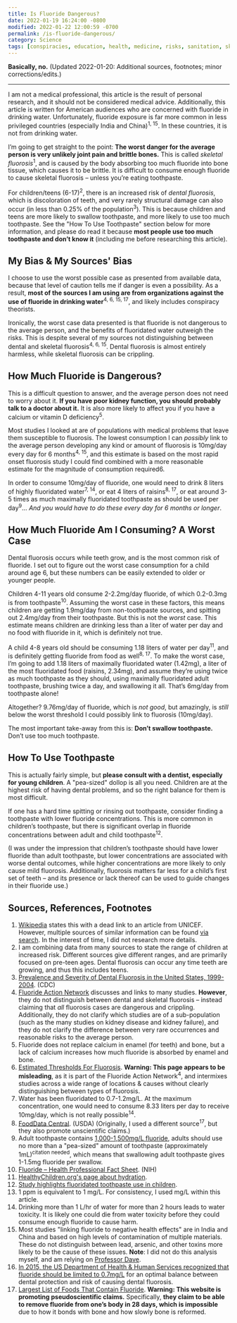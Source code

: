 ```yaml
---
title: Is Fluoride Dangerous?
date: 2022-01-19 16:24:00 -0800
modified: 2022-01-22 12:00:59 -0700
permalink: /is-fluoride-dangerous/
category: Science
tags: [conspiracies, education, health, medicine, risks, sanitation, skeletal]
---
```


**Basically, no.** (Updated 2022-01-20: Additional sources, footnotes; minor corrections/edits.)

---

I am not a medical professional, this article is the result of personal research, and it should not be considered medical advice. Additionally, this article is written for American audiences who are concerned with fluoride in drinking water. Unfortunately, fluoride exposure is far more common in less privileged countries (especially India and China)<sup>1, 15</sup>. In these countries, it is not from drinking water.

I’m going to get straight to the point: **The worst danger for the average person is very unlikely joint pain and brittle bones.** This is called _skeletal fluorosis_<sup>1</sup>, and is caused by the body absorbing too much fluoride into bone tissue, which causes it to be brittle. It is difficult to consume enough fluoride to cause skeletal fluorosis – unless you’re eating toothpaste.

For children/teens (6-17)<sup>2</sup>, there is an increased risk of _dental fluorosis_, which is discoloration of teeth, and very rarely structural damage can also occur (in less than 0.25% of the population<sup>3</sup>). This is because children and teens are more likely to swallow toothpaste, and more likely to use too much toothpaste. See the "How To Use Toothpaste" section below for more information, and please do read it because **most people use too much toothpaste and don’t know it** (including me before researching this article).

## My Bias & My Sources' Bias

I choose to use the worst possible case as presented from available data, because that level of caution tells me if danger is even a possibility. As a result, **most of the sources I am using are from organizations against the use of fluoride in drinking water**<sup>4, 6, 15, 17</sup>, and likely includes conspiracy theorists.

Ironically, the worst case data presented is that fluoride is not dangerous to the average person, and the benefits of fluoridated water outweigh the risks. This is despite several of my sources not distinguishing between dental and skeletal fluorosis<sup>4, 6, 15</sup>. Dental fluorosis is almost entirely harmless, while skeletal fluorosis can be crippling.

## How Much Fluoride is Dangerous?

This is a difficult question to answer, and the average person does not need to worry about it. **If you have poor kidney function, you should probably talk to a doctor about it.** It is also more likely to affect you if you have a calcium or vitamin D deficiency<sup>5</sup>.

Most studies I looked at are of populations with medical problems that leave them susceptible to fluorosis. The lowest consumption I can _possibly_ link to the average person developing any kind or amount of fluorosis is 10mg/day every day for 6 months<sup>4, 15</sup>, and this estimate is based on the most rapid onset fluorosis study I could find combined with a more reasonable estimate for the magnitude of consumption required6.

In order to consume 10mg/day of fluoride, one would need to drink 8 liters of highly fluoridated water<sup>7, 14</sup>, or eat 4 liters of raisins<sup>8, 17</sup>, or eat around 3-5 times as much maximally fluoridated toothpaste as should be used per day<sup>9</sup>… _And you would have to do these every day for 6 months or longer_.

## How Much Fluoride Am I Consuming? A Worst Case

Dental fluorosis occurs while teeth grow, and is the most common risk of fluoride. I set out to figure out the worst case consumption for a child around age 6, but these numbers can be easily extended to older or younger people.

Children 4-11 years old consume 2-2.2mg/day fluoride, of which 0.2-0.3mg is from toothpaste<sup>10</sup>. Assuming the worst case in these factors, this means children are getting 1.9mg/day from non-toothpaste sources, and spitting out 2.4mg/day from their toothpaste. But this is not the _worst_ case. This estimate means children are drinking less than a liter of water per day and no food with fluoride in it, which is definitely not true.

A child 4-8 years old should be consuming 1.18 liters of water per day<sup>11</sup>, and is definitely getting fluoride from food as well<sup>8, 17</sup>. To make the worst case, I’m going to add 1.18 liters of maximally fluoridated water (1.42mg), a liter of the most fluoridated food (raisins, 2.34mg), and assume they’re using twice as much toothpaste as they should, using maximally fluoridated adult toothpaste, brushing twice a day, and swallowing it all. That’s 6mg/day from toothpaste alone!

Altogether? 9.76mg/day of fluoride, which is _not good_, but amazingly, is _still_ below the worst threshold I could possibly link to fluorosis (10mg/day).

The most important take-away from this is: **Don’t swallow toothpaste.** Don’t use too much toothpaste.

## How To Use Toothpaste

This is actually fairly simple, but **please consult with a dentist, especially for young children**. A "pea-sized" dollop is all you need. Children are at the highest risk of having dental problems, and so the right balance for them is most difficult.

If one has a hard time spitting or rinsing out toothpaste, consider finding a toothpaste with lower fluoride concentrations. This is more common in children’s toothpaste, but there is significant overlap in fluoride concentrations between adult and child toothpaste<sup>12</sup>.

(I was under the impression that children’s toothpaste should have lower fluoride than adult toothpaste, but lower concentrations are associated with worse dental outcomes, while higher concentrations are more likely to only cause mild fluorosis. Additionally, fluorosis matters far less for a child’s first set of teeth – and its presence or lack thereof can be used to guide changes in their fluoride use.)

## Sources, References, Footnotes

1. [Wikipedia](https://en.wikipedia.org/wiki/Skeletal_fluorosis#Epidemiology) states this with a dead link to an article from UNICEF. However, multiple sources of similar information can be found [via search](https://www.google.com/search?q=where+is+skeletal+fluorosis+endemic). In the interest of time, I did not research more details.
2. I am combining data from many sources to state the range of children at increased risk. Different sources give different ranges, and are primarily focused on pre-teen ages. Dental fluorosis can occur any time teeth are growing, and thus this includes teens.
3. [Prevalence and Severity of Dental Fluorosis in the United States, 1999-2004](https://www.cdc.gov/nchs/products/databriefs/db53.htm). (CDC)
4. [Fluoride Action Network](https://fluoridealert.org/issues/health/skeletal_fluorosis/) discusses and links to many studies. **However**, they do not distinguish between dental and skeletal fluorosis – instead claiming that _all_ fluorosis cases are dangerous and crippling. Additionally, they do not clarify which studies are of a sub-population (such as the many studies on kidney disease and kidney failure), and they do not clarify the difference between very rare occurrences and reasonable risks to the average person.
5. Fluoride does not replace calcium in enamel (for teeth) and bone, but a lack of calcium increases how much fluoride is absorbed by enamel and bone.
6. [Estimated Thresholds For Fluorosis](https://fluoridealert.org/studies/skeletal_fluorosis04_/). **Warning: This page appears to be misleading**, as it is part of the Fluoride Action Network<sup>4</sup>, and intermixes studies across a wide range of locations & causes without clearly distinguishing between types of fluorosis.
7.  Water has been fluoridated to 0.7-1.2mg/L. At the maximum concentration, one would need to consume 8.33 liters per day to receive 10mg/day, which is not really possible<sup>14</sup>.
8. [FoodData Central](https://fdc.nal.usda.gov/fdc-app.html#/?component=1099). (USDA) (Originally, I used a different source<sup>17</sup>, but they also promote unscientific claims.)
9. Adult toothpaste contains [1,000-1,500mg/L fluoride](https://www.cdc.gov/fluoridation/basics/fluoride-products.html), adults should use no more than a "pea-sized" amount of toothpaste (approximately 1mL)<sup>citation needed</sup>, which means that swallowing adult toothpaste gives 1-1.5mg fluoride per swallow.
10. [Fluoride – Health Professional Fact Sheet](https://ods.od.nih.gov/factsheets/Fluoride-HealthProfessional/). (NIH)
11. [HealthyChildren.org's page about hydration](https://www.healthychildren.org/English/healthy-living/nutrition/Pages/Choose-Water-for-Healthy-Hydration.aspx).
12. [Study highlights fluoridated toothpaste use in children](https://www.nature.com/articles/sj.bdj.2010.125).
13. 1 ppm is equivalent to 1 mg/L. For consistency, I used mg/L within this article.
14. Drinking more than 1 L/hr of water for more than 2 hours leads to water toxicity. It is likely one could die from water toxicity before they could consume enough fluoride to cause harm.
15. Most studies "linking fluoride to negative health effects" are in India and China and based on high levels of contamination of multiple materials. These do not distinguish between lead, arsenic, and other toxins more likely to be the cause of these issues. **Note**: I did not do this analysis myself, and am relying on [Professor Dave](https://www.youtube.com/watch?v=bRnBHml8nto&t=15m52s).
16. [In 2015, the US Department of Health & Human Services recognized that fluoride should be limited to 0.7mg/L](https://www.webmd.com/oral-health/news/20150427/us-lowers-recommended-fluoride-levels-in-drinking-water) for an optimal balance between dental protection and risk of causing dental fluorosis.
17. [Largest List of Foods That Contain Fluoride](https://truthaboutfluoride.com/foods-that-contain-fluoride/). **Warning: This website is promoting pseudoscientific claims.** Specifically, **they claim to be able to remove fluoride from one’s body in 28 days, which is impossible** due to how it bonds with bone and how slowly bone is reformed.
